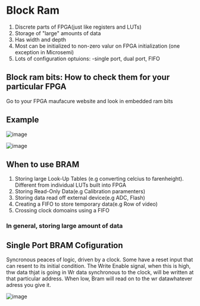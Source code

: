 # Block Ram

1. Discrete parts of FPGA(just like registers  and LUTs) 
2. Storage of "large" amounts of data
3. Has width and depth
4. Most can be initialized to non-zero valur on FPGA initialization (one exception in Microsemi)
5. Lots of configuration optuions:
  -single port, dual port, FIFO
  
  ## Block ram bits: How to check them for your particular FPGA
  Go to your FPGA maufacure website and look in embedded ram bits
  
  ## Example
  ![image](https://user-images.githubusercontent.com/52580367/153114733-8858eac2-b168-4228-81ba-ec594fa94f25.png)

  
  ![image](https://user-images.githubusercontent.com/52580367/153114287-166de50e-0ea0-4938-9e9f-5a6c6275b71f.png)
  
  ## When to use BRAM
  
  1. Storing large Look-Up Tables (e.g converting celcius to farenheight). Different from individual LUTs built into FPGA
  2. Storing Read-Only Data(e.g Calibration paramenters)
  3. Storing data read off external device(e.g ADC, Flash)
  4. Creating a FIFO to store temporary data(e.g Row of video)
  5. Crossing clock domoains using a FIFO
  ### In general, storing large amount of data
  
  ## Single Port BRAM Cofiguration 
  
  Syncronous peaces of logic, driven by a clock. Some have a reset input that can resent to its initial condition. 
  The Write Enable signal, when this is high, thw data thjat is going in Wr data synchronous to the clock, will be written at that particular address. When low, Bram will read on to the wr datawhatever adress you give it.
  
![image](https://user-images.githubusercontent.com/52580367/153115568-07b149f4-b542-4342-8495-d3b1c02d0bc6.png)

